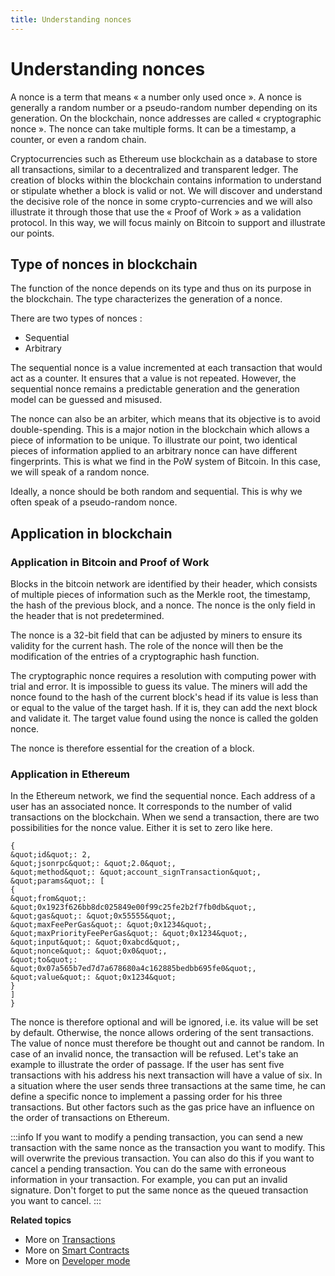 ```yaml
---
title: Understanding nonces
---
```


# Understanding nonces

A nonce is a term that means « a number only used once ». A nonce is generally a random number or a pseudo-random number depending on its generation.
On the blockchain, nonce addresses are called « cryptographic nonce ». The nonce can take multiple forms. It can be a timestamp, a counter, or even a random chain.

Cryptocurrencies such as Ethereum use blockchain as a database to store all transactions, similar to a decentralized and transparent ledger. The creation of blocks within the blockchain contains information to understand or stipulate whether a block is valid or not. We will discover and understand the decisive role of the nonce in some crypto-currencies and we will also illustrate it through those that use the « Proof of Work » as a validation protocol. In this way, we will focus mainly on Bitcoin to support and illustrate our points.

## Type of nonces in blockchain

The function of the nonce depends on its type and thus on its purpose in the blockchain. The type characterizes the generation of a nonce.

There are two types of nonces :
 - Sequential
 - Arbitrary

The sequential nonce is a value incremented at each transaction that would act as a counter. It ensures that a value is not repeated. However, the sequential nonce remains a predictable
generation and the generation model can be guessed and misused.

The nonce can also be an arbiter, which means that its objective is to avoid double-spending. This is a major notion in the blockchain which allows a piece of information to be unique. To illustrate our point, two identical pieces of information applied to an arbitrary nonce can have different fingerprints. This is what we find in the PoW system of Bitcoin. In this case, we will speak of a random nonce.

Ideally, a nonce should be both random and sequential. This is why we often speak of a pseudo-random nonce.

## Application in blockchain

### Application in Bitcoin and Proof of Work

Blocks in the bitcoin network are identified by their header, which consists of multiple pieces of information such as the Merkle root, the timestamp, the hash of the previous block, and a nonce.
The nonce is the only field in the header that is not predetermined.


The nonce is a 32-bit field that can be adjusted by miners to ensure its validity for the current hash. The role of the nonce will then be the modification of the entries of a cryptographic hash function.

The cryptographic nonce requires a resolution with computing power with trial and error. It is impossible to guess its value. The miners will add the nonce found to the hash of the current block's head if its value is less than or equal to the value of the target hash. If it is, they can add the next block and validate it. The target value found using the nonce is called the golden nonce.

The nonce is therefore essential for the creation of a block.

### Application in Ethereum

In the Ethereum network, we find the sequential nonce.
Each address of a user has an associated nonce.
It corresponds to the number of valid transactions on the blockchain.
When we send a transaction, there are two possibilities for the nonce value. Either it is set to zero like here.

```
{
&quot;id&quot;: 2,
&quot;jsonrpc&quot;: &quot;2.0&quot;,
&quot;method&quot;: &quot;account_signTransaction&quot;,
&quot;params&quot;: [
{
&quot;from&quot;: &quot;0x1923f626bb8dc025849e00f99c25fe2b2f7fb0db&quot;,
&quot;gas&quot;: &quot;0x55555&quot;,
&quot;maxFeePerGas&quot;: &quot;0x1234&quot;,
&quot;maxPriorityFeePerGas&quot;: &quot;0x1234&quot;,
&quot;input&quot;: &quot;0xabcd&quot;,
&quot;nonce&quot;: &quot;0x0&quot;,
&quot;to&quot;: &quot;0x07a565b7ed7d7a678680a4c162885bedbb695fe0&quot;,
&quot;value&quot;: &quot;0x1234&quot;
}
]
}
```
The nonce is therefore optional and will be ignored, i.e. its value will be set by default.
Otherwise, the nonce allows ordering of the sent transactions. The value of nonce must
therefore be thought out and cannot be random. In case of an invalid nonce, the transaction will be refused.
Let's take an example to illustrate the order of passage.
If the user has sent five transactions with his address his next transaction will have a value of six.
In a situation where the user sends three transactions at the same time, he can define a specific nonce to implement a passing order for his three transactions.
But other factors such as the gas price have an influence on the order of transactions on Ethereum.

:::info
If you want to modify a pending transaction, you can send a new transaction with the same nonce as the transaction you want to modify. This will overwrite the previous transaction.
You can also do this if you want to cancel a pending transaction. You can do the same with erroneous information in your transaction. For example, you can put an invalid signature. Don't forget to put the same nonce as the queued transaction you want to cancel.
:::

**Related topics**

- More on [Transactions](/Transactions/state-and-status.md)
- More on [Smart Contracts](/Smart-contract/understanding-smart-contracts.md)
- More on [Developer mode](/Developer/Discovering-coding-interface.md)
